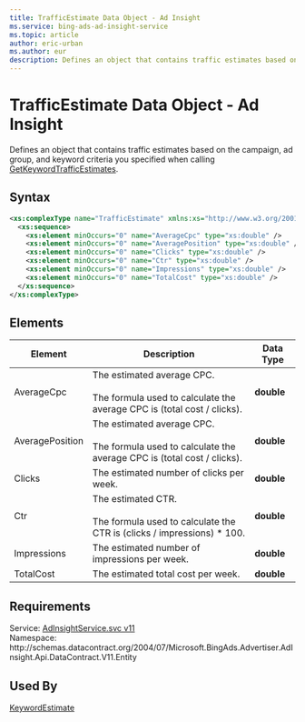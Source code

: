 ```yaml
---
title: TrafficEstimate Data Object - Ad Insight
ms.service: bing-ads-ad-insight-service
ms.topic: article
author: eric-urban
ms.author: eur
description: Defines an object that contains traffic estimates based on the campaign, ad group, and keyword criteria you specified when calling GetKeywordTrafficEstimates.
---
```

# TrafficEstimate Data Object - Ad Insight
Defines an object that contains traffic estimates based on the campaign, ad group, and keyword criteria you specified when calling [GetKeywordTrafficEstimates](bingads/ad-insight-service/getkeywordtrafficestimates.md).

## Syntax
```xml
<xs:complexType name="TrafficEstimate" xmlns:xs="http://www.w3.org/2001/XMLSchema">
  <xs:sequence>
    <xs:element minOccurs="0" name="AverageCpc" type="xs:double" />
    <xs:element minOccurs="0" name="AveragePosition" type="xs:double" />
    <xs:element minOccurs="0" name="Clicks" type="xs:double" />
    <xs:element minOccurs="0" name="Ctr" type="xs:double" />
    <xs:element minOccurs="0" name="Impressions" type="xs:double" />
    <xs:element minOccurs="0" name="TotalCost" type="xs:double" />
  </xs:sequence>
</xs:complexType>
```

## <a name="elements"></a>Elements

|Element|Description|Data Type|
|-----------|---------------|-------------|
|<a name="averagecpc"></a>AverageCpc|The estimated average CPC.<br /><br />The formula used to calculate the average CPC is (total cost / clicks).|**double**|
|<a name="averageposition"></a>AveragePosition|The estimated average CPC.<br /><br />The formula used to calculate the average CPC is (total cost / clicks).|**double**|
|<a name="clicks"></a>Clicks|The estimated number of clicks per week.|**double**|
|<a name="ctr"></a>Ctr|The estimated CTR.<br /><br />The formula used to calculate the CTR is (clicks / impressions) &#42; 100.|**double**|
|<a name="impressions"></a>Impressions|The estimated number of impressions per week.|**double**|
|<a name="totalcost"></a>TotalCost|The estimated total cost per week.|**double**|

## Requirements
Service: [AdInsightService.svc v11](https://adinsight.api.bingads.microsoft.com/Api/Advertiser/AdInsight/v11/AdInsightService.svc)  
Namespace: http\://schemas.datacontract.org/2004/07/Microsoft.BingAds.Advertiser.AdInsight.Api.DataContract.V11.Entity  

## Used By
[KeywordEstimate](keywordestimate.md)  
